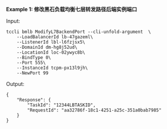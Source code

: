**Example 1: 修改黑石负载均衡七层转发路径后端实例端口**



Input: 

```
tccli bmlb ModifyL7BackendPort --cli-unfold-argument  \
    --LoadBalancerId lb-47gazeml\
    --ListenerId lbl-l6fzjsx5\
    --DomainId dm-hg8j52ud\
    --LocationId loc-02ywyc8b\
    --BindType 0\
    --Port 555\
    --InstanceId tcpm-px13l9jh\
    --NewPort 99
```

Output: 
```
{
    "Response": {
        "TaskId": "12344LBTASKID",
        "RequestId": "aa32786f-18c1-4251-a25c-351a0bab7985"
    }
}
```


